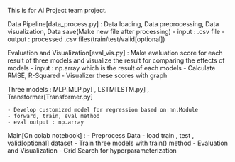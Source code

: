 This is for AI Project team project.


Data Pipeline[data_process.py] : Data loading, Data preprocessing, Data visualization, Data save(Make new file after processing)
    - input : .csv file
    - output : processed .csv files(train/test/valid[optional])



Evaluation and Visualization[eval_vis.py] : Make evaluation score for each result of three models and visualize the result for comparing the effects of models
    - input : np.array which is the result of each models
    - Calculate RMSE, R-Squared
    - Visualizer these scores with graph



Three models : MLP[MLP.py] , LSTM[LSTM.py] , Transformer[Transformer.py]

    - Develop customized model for regression based on nn.Module
    - forward, train, eval method
    - eval output : np.array




Main[On colab notebook] :
        - Preprocess Data 
        - load train , test , valid[optional] dataset
        - Train three models with train() method
        - Evaluation and Visualization
        - Grid Search for hyperparameterization
        
